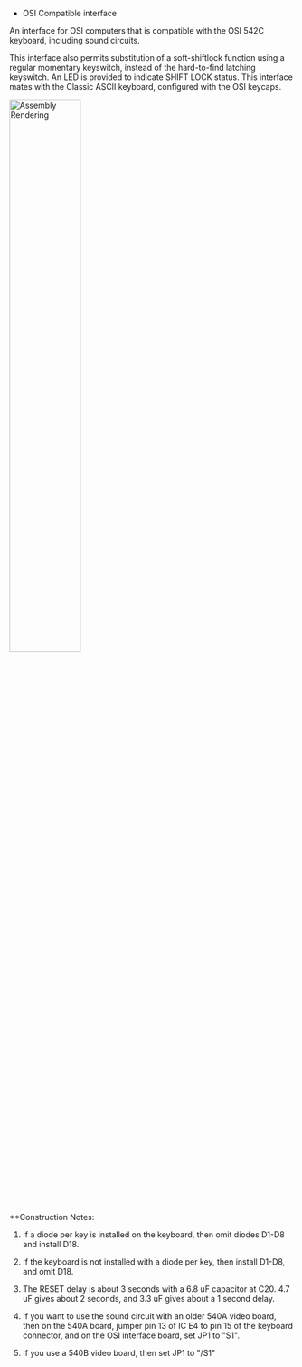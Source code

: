 * OSI Compatible interface

An interface for OSI computers that is compatible with the OSI 542C keyboard, including sound circuits.  

This interface also permits substitution of a soft-shiftlock function using 
a regular momentary keyswitch, instead of the hard-to-find latching keyswitch.
An LED is provided to indicate SHIFT LOCK status.  This interface mates with
the Classic ASCII keyboard, configured with the OSI keycaps.  

<img alt="Assembly Rendering" src="images/pcb-render.png" height=50% width=50%>

**Construction Notes:

1. If a diode per key is installed on the keyboard, then omit diodes D1-D8 and install D18.

1. If the keyboard is not installed with a diode per key, then install D1-D8, and omit D18.

1. The RESET delay is about 3 seconds with a 6.8 uF capacitor at C20.  4.7 uF gives about
2 seconds, and 3.3 uF gives about a 1 second delay.

1. If you want to use the sound circuit with an older 540A video board, then on the 540A board, jumper pin 13
of IC E4 to pin 15 of the keyboard connector, and on the OSI interface board, set JP1 to "S1".

1. If you use a 540B video board, then set JP1 to "/S1"

